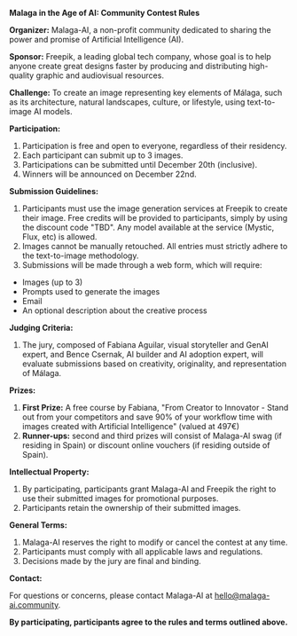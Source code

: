 **Malaga in the Age of AI: Community Contest Rules**

**Organizer:** Malaga-AI, a non-profit community dedicated to sharing the power and promise of Artificial Intelligence (AI).

**Sponsor:** Freepik, a leading global tech company, whose goal is to help anyone create great designs faster by producing and distributing high-quality graphic and audiovisual resources.

**Challenge:** To create an image representing key elements of Málaga, such as its architecture, natural landscapes, culture, or lifestyle, using text-to-image AI models.

**Participation:**

1. Participation is free and open to everyone, regardless of their residency.
3. Each participant can submit up to 3 images.
3. Participations can be submitted until December 20th (inclusive).
4. Winners will be announced on December 22nd.

**Submission Guidelines:**

1. Participants must use the image generation services at Freepik to create their image. Free credits will be provided to participants, simply by using the discount code "TBD". Any model available at the service (Mystic, Flux, etc) is allowed.
2. Images cannot be manually retouched. All entries must strictly adhere to the text-to-image methodology.
3. Submissions will be made through a web form, which will require:
  * Images (up to 3)
  * Prompts used to generate the images
  * Email
  * An optional description about the creative process

**Judging Criteria:**

1. The jury, composed of Fabiana Aguilar, visual storyteller and GenAI expert, and Bence Csernak, AI builder and AI adoption expert, will evaluate submissions based on creativity, originality, and representation of Málaga.

**Prizes:**

1. **First Prize:** A free course by Fabiana, "From Creator to Innovator - Stand out from your competitors and save 90% of your workflow time with images created with Artificial Intelligence" (valued at 497€)
2. **Runner-ups:** second and third prizes will consist of Malaga-AI swag (if residing in Spain) or discount online vouchers (if residing outside of Spain).

**Intellectual Property:**

1. By participating, participants grant Malaga-AI and Freepik the right to use their submitted images for promotional purposes.
2. Participants retain the ownership of their submitted images.

**General Terms:**

1. Malaga-AI reserves the right to modify or cancel the contest at any time.
2. Participants must comply with all applicable laws and regulations.
3. Decisions made by the jury are final and binding.

**Contact:**

For questions or concerns, please contact Malaga-AI at hello@malaga-ai.community.

**By participating, participants agree to the rules and terms outlined above.**